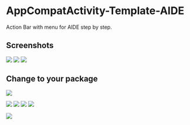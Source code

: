 # AppCompatActivity-Template-AIDE
Action Bar with menu for AIDE step by step.

## Screenshots

![](https://github.com/MrKhantee/AppCompatActivity-Template-AIDE/blob/master/screenshots/Screenshot_1.png)
![](https://github.com/MrKhantee/AppCompatActivity-Template-AIDE/blob/master/screenshots/Screenshot_1_1.jpg)
![](https://github.com/MrKhantee/AppCompatActivity-Template-AIDE/blob/master/screenshots/Screenshot_1_2.jpg)


## Change to your package

![](https://github.com/MrKhantee/AppCompatActivity-Template-AIDE/blob/master/screenshots/Screenshot_2.jpg)


![](https://github.com/MrKhantee/AppCompatActivity-Template-AIDE/blob/master/screenshots/Screenshot_3.jpg)
![](https://github.com/MrKhantee/AppCompatActivity-Template-AIDE/blob/master/screenshots/Screenshot_2_1.jpg)
![](https://github.com/MrKhantee/AppCompatActivity-Template-AIDE/blob/master/screenshots/Screenshot_2_2.jpg)
![](https://github.com/MrKhantee/AppCompatActivity-Template-AIDE/blob/master/screenshots/Screenshot_2_3.jpg)


![](https://github.com/MrKhantee/AppCompatActivity-Template-AIDE/blob/master/screenshots/Screenshot_4.jpg)

